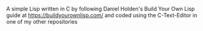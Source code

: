 A simple Lisp written in C by following Daniel Holden's Build Your Own Lisp guide at https://buildyourownlisp.com/ and coded using the C-Text-Editor in one of my other repositories
